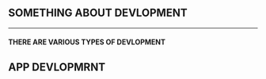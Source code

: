 ## SOMETHING ABOUT DEVLOPMENT
 ---

 #### THERE ARE VARIOUS TYPES OF DEVLOPMENT

 ## APP DEVLOPMRNT 